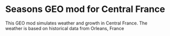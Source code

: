 Seasons GEO mod for Central France
===================================

This GEO mod simulates weather and growth in Central France. 
The weather is based on historical data from Orleans, France
